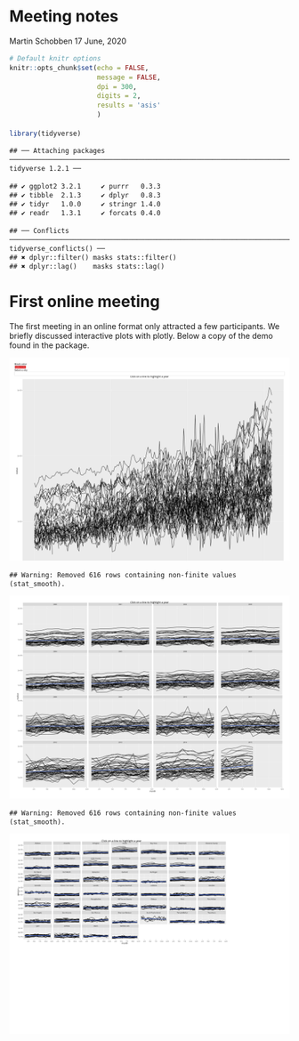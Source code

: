 Meeting notes
================
Martin Schobben
17 June, 2020

``` r
# Default knitr options
knitr::opts_chunk$set(echo = FALSE,
                      message = FALSE,
                      dpi = 300,
                      digits = 2,
                      results = 'asis'
                      )

library(tidyverse)
```

    ## ── Attaching packages ──────────────────────────────────────────────────────────────────────────────── tidyverse 1.2.1 ──

    ## ✔ ggplot2 3.2.1     ✔ purrr   0.3.3
    ## ✔ tibble  2.1.3     ✔ dplyr   0.8.3
    ## ✔ tidyr   1.0.0     ✔ stringr 1.4.0
    ## ✔ readr   1.3.1     ✔ forcats 0.4.0

    ## ── Conflicts ─────────────────────────────────────────────────────────────────────────────────── tidyverse_conflicts() ──
    ## ✖ dplyr::filter() masks stats::filter()
    ## ✖ dplyr::lag()    masks stats::lag()

# First online meeting

The first meeting in an online format only attracted a few participants.
We briefly discussed interactive plots with plotly. Below a copy of the
demo found in the
    package.

![](notes_17june2020_files/figure-gfm/unnamed-chunk-2-1.png)<!-- -->

    ## Warning: Removed 616 rows containing non-finite values (stat_smooth).

![](notes_17june2020_files/figure-gfm/unnamed-chunk-2-2.png)<!-- -->

    ## Warning: Removed 616 rows containing non-finite values (stat_smooth).

![](notes_17june2020_files/figure-gfm/unnamed-chunk-2-3.png)<!-- -->
